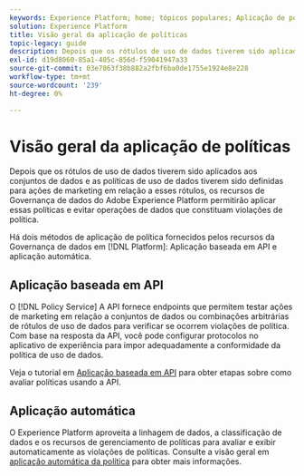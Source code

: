 ```yaml
---
keywords: Experience Platform; home; tópicos populares; Aplicação de políticas; Aplicação automática; Aplicação baseada em API; governança de dados
solution: Experience Platform
title: Visão geral da aplicação de políticas
topic-legacy: guide
description: Depois que os rótulos de uso de dados tiverem sido aplicados aos conjuntos de dados do Adobe Experience Platform e as políticas de uso de dados tiverem sido definidas para ações de marketing em relação a esses rótulos, os recursos de Governança de dados permitirão aplicar essas políticas e evitar operações de dados que constituam violações de política. Há dois métodos de aplicação de política fornecidos pelos recursos da Governança de dados na Plataforma, na aplicação baseada em API e na aplicação automática.
exl-id: d19d8060-85a1-405c-856d-f59041947a33
source-git-commit: 03e7863f38b882a2fbf6ba0de1755e1924e8e228
workflow-type: tm+mt
source-wordcount: '239'
ht-degree: 0%

---
```


# Visão geral da aplicação de políticas

Depois que os rótulos de uso de dados tiverem sido aplicados aos conjuntos de dados e as políticas de uso de dados tiverem sido definidas para ações de marketing em relação a esses rótulos, os recursos de Governança de dados do Adobe Experience Platform permitirão aplicar essas políticas e evitar operações de dados que constituam violações de política.

Há dois métodos de aplicação de política fornecidos pelos recursos da Governança de dados em [!DNL Platform]: Aplicação baseada em API e aplicação automática.

## Aplicação baseada em API

O [!DNL Policy Service] A API fornece endpoints que permitem testar ações de marketing em relação a conjuntos de dados ou combinações arbitrárias de rótulos de uso de dados para verificar se ocorrem violações de política. Com base na resposta da API, você pode configurar protocolos no aplicativo de experiência para impor adequadamente a conformidade da política de uso de dados.

Veja o tutorial em [Aplicação baseada em API](./api-enforcement.md) para obter etapas sobre como avaliar políticas usando a API.

## Aplicação automática

O Experience Platform aproveita a linhagem de dados, a classificação de dados e os recursos de gerenciamento de políticas para avaliar e exibir automaticamente as violações de políticas. Consulte a visão geral em [aplicação automática da política](./auto-enforcement.md) para obter mais informações.
